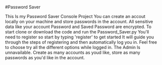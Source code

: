 #Password Saver

This Is my Password Saver Console Project
You can create an accout locally on your machine and store passwords in the account.
All sensitive data like your account Password and Saved Password are encrypted.
To start clone or download the code and run the Password_Saver.py
You'll need to register so start by typing 'register' to get started
It will guide you through the steps of registering and then automatically log you in.
Feel free to choose try all the different options while logged in.
The Admin Is unnavailable.
Create as many accounts as youd like, store as many passwords as you'd like in the account.
